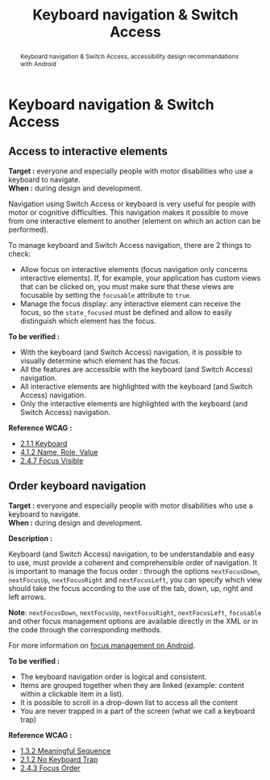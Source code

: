 ﻿---
title: "Keyboard navigation & Switch Access"
abstract: "Keyboard navigation & Switch Access, accessibility design recommandations with Android"
---

# Keyboard navigation & Switch Access

## Access to interactive elements

**Target&nbsp;:** everyone and especially people with motor disabilities who use a keyboard to navigate.  
**When&nbsp;:** during design and development.

Navigation using Switch Access or keyboard is very useful for people with motor or cognitive difficulties. This navigation makes it possible to move from one interactive element to another (element on which an action can be performed).

To manage keyboard and Switch Access navigation, there are 2 things to check:
- Allow focus on interactive elements (focus navigation only concerns interactive elements). If, for example, your application has custom views that can be clicked on, you must make sure that these views are focusable by setting the `focusable` attribute to `true`.
- Manage the focus display: any interactive element can receive the focus, so the `state_focused` must be defined and allow to easily distinguish which element has the focus.

**To be verified&nbsp;:**

- With the keyboard (and Switch Access) navigation, it is possible to visually determine which element has the focus.
- All the features are accessible with the keyboard (and Switch Access) navigation.
- All interactive elements are highlighted with the keyboard (and Switch Access) navigation. 
- Only the interactive elements are highlighted with the keyboard (and Switch Access) navigation.


**Reference <abbr>WCAG</abbr>&nbsp;:**  
- <a lang="en" href="https://www.w3.org/TR/WCAG21/#keyboard">2.1.1 Keyboard</a>
- <a lang="en" href="https://www.w3.org/TR/WCAG21/#name-role-value">4.1.2 Name, Role, Value</a>
- <a lang="en" href="https://www.w3.org/TR/WCAG21/#focus-visible">2.4.7 Focus Visible</a>


## Order keyboard navigation

**Target&nbsp;:** everyone and especially people with motor disabilities who use a keyboard to navigate.  
**When&nbsp;:** during design and development.

**Description&nbsp;:**

Keyboard (and Switch Access) navigation, to be understandable and easy to use, must provide a coherent and comprehensible order of navigation. It is important to manage the focus order : through the options `nextFocusDown`, `nextFocusUp`, `nextFocusRight` and `nextFocusLeft`, you can specify which view should take the focus according to the use of the tab, down, up, right and left arrows.

**Note**: `nextFocusDown`, `nextFocusUp`, `nextFocusRight`, `nextFocusLeft`, `focusable` and other focus management options are available directly in the <abbr>XML</abbr> or in the code through the corresponding methods.
  
For more information on [focus management on Android](http://developer.android.com/guide/topics/ui/accessibility/apps.html#focus-nav).

**To be verified&nbsp;:**

- The keyboard navigation order is logical and consistent.
- Items are grouped together when they are linked (example: content within a clickable item in a list).
- It is possible to scroll in a drop-down list to access all the content
- You are never trapped in a part of the screen (what we call a keyboard trap)

**Reference <abbr>WCAG</abbr>&nbsp;:**  
- <a lang="en" href="https://www.w3.org/TR/WCAG21/#meaningful-sequence">1.3.2 Meaningful Sequence</a>
- <a lang="en" href="https://www.w3.org/TR/WCAG21/#no-keyboard-trap">2.1.2 No Keyboard Trap</a>
- <a lang="en" href="https://www.w3.org/TR/WCAG21/#focus-order">2.4.3 Focus Order</a>


